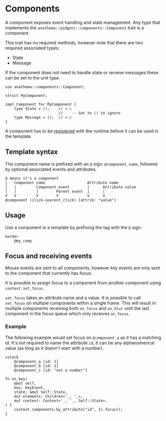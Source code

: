 # Components

A component exposes event handling and state management.
Any type that implements the `anathema::widgets::components::Component` trait is a component.

This trait has no required methods, however note that
there are two required associated types:

* State
* Message

If the component does not need to handle state or receive messages
these can be set to the unit type.

```rust,ignore
use anathema::components::Component;

struct MyComponent;

impl Component for MyComponent {
    type State = ();    // <-\
                        //    -- Set to () to ignore
    type Message = ();  // <-/
}
```

A component has to be [registered](./runtime.md#registering-components) with the runtime before it can be used in the template.

## Template syntax

The component name is prefixed with an `@` sign: `@component_name`, followed by
optional associated events and attributes.

```
@ means it's a component
|   Component name                   Attribute name
|   |         Component event        |      Attribute value
|   |         |        Parent event  |      |
V   V         V        V             V      V
@component (click->parent_click) [attrib: "value"]
```

## Usage 

Use a component in a template by prefixing the tag with the `@` sign:

```
border
    @my_comp
```

## Focus and receiving events

Mouse events are sent to all components, however key events are only sent to the
component that currently has focus.

It is possible to assign focus to a component from another component using
`context.set_focus`.

`set_focus` takes an attribute name and a value. It is possible to call
`set_focus` on multiple components within a single frame. This will result in
multiple components receiving both `on_focus` and `on_blur` until the last
component in the focus queue which only receives `on_focus`.

### Example

The following example would set focus on `@component_a` as it has a matching id.
It's not required to name the attribute `id`, it can be any alphanumerical value
(as long as it doesn't start with a number).

```
vstack
    @component_a [id: 1]
    @component_b [id: 2]
    @component_c [id: "not a number"]
```

```rust,ignore
fn on_key(
    &mut self,
    key: KeyEvent,
    state: &mut Self::State,
    mut elements: Children<'_, '_>,
    mut context: Context<'_, '_, Self::State>,
) {
    context.components.by_attribute("id", 1).focus();
}
```
